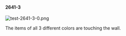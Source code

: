 #### 2641-3
![test-2641-3-0.png](https://github.com/lil-lab/nlvr/raw/master/nlvr/test/images/5/test-2641-3-0.png "test-2641-3-0.png")

The items of all 3 different colors are touching the wall.